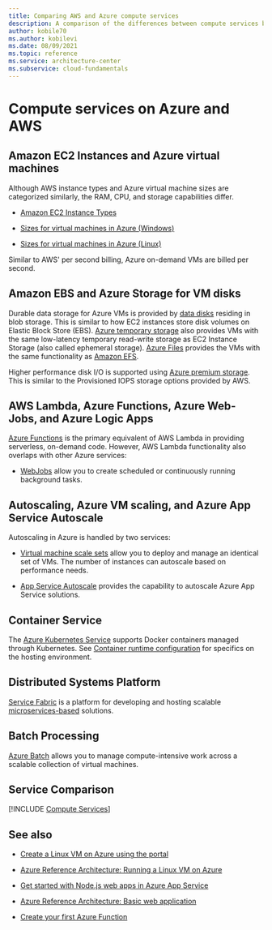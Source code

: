 ```yaml
---
title: Comparing AWS and Azure compute services
description: A comparison of the differences between compute services between Azure and AWS
author: kobile70
ms.author: kobilevi
ms.date: 08/09/2021
ms.topic: reference
ms.service: architecture-center
ms.subservice: cloud-fundamentals
---
```


# Compute services on Azure and AWS

## Amazon EC2 Instances and Azure virtual machines

Although AWS instance types and Azure virtual machine sizes are categorized similarly, the RAM, CPU, and storage capabilities differ.

- [Amazon EC2 Instance Types](https://aws.amazon.com/ec2/instance-types)

- [Sizes for virtual machines in Azure (Windows)](/azure/virtual-machines/windows/sizes)

- [Sizes for virtual machines in Azure (Linux)](/azure/virtual-machines/linux/sizes)

Similar to AWS' per second billing, Azure on-demand VMs are billed per second.

## Amazon EBS and Azure Storage for VM disks

Durable data storage for Azure VMs is provided by [data disks](/azure/virtual-machines/linux/managed-disks-overview) residing in blob storage. This is similar to how EC2 instances store disk volumes on Elastic Block Store (EBS). [Azure temporary storage](/archive/blogs/mast/understanding-the-temporary-drive-on-windows-azure-virtual-machines) also provides VMs with the same low-latency temporary read-write storage as EC2 Instance Storage (also called ephemeral storage). [Azure Files](/storage/files/storage-files-introduction) provides the VMs with the same functionality as [Amazon EFS](https://aws.amazon.com/efs).

Higher performance disk I/O is supported using [Azure premium storage](/azure/virtual-machines/windows/premium-storage). This is similar to the Provisioned IOPS storage options provided by AWS.

## AWS Lambda, Azure Functions, Azure Web-Jobs, and Azure Logic Apps

[Azure Functions](https://azure.microsoft.com/services/functions) is the primary equivalent of AWS Lambda in providing serverless, on-demand code. However, AWS Lambda functionality also overlaps with other Azure services:

- [WebJobs](/azure/app-service/web-sites-create-web-jobs) allow you to create scheduled or continuously running background tasks.

## Autoscaling, Azure VM scaling, and Azure App Service Autoscale

Autoscaling in Azure is handled by two services:

- [Virtual machine scale sets](/azure/virtual-machine-scale-sets/overview) allow you to deploy and manage an identical set of VMs. The number of instances can autoscale based on performance needs.

- [App Service Autoscale](/azure/app-service/web-sites-scale) provides the capability to autoscale Azure App Service solutions.

## Container Service

The [Azure Kubernetes Service](/azure/aks/intro-kubernetes) supports Docker containers managed through Kubernetes. See [Container runtime configuration](/azure/aks/cluster-configuration#container-runtime-configuration) for specifics on the hosting environment.

## Distributed Systems Platform

[Service Fabric](/azure/service-fabric/service-fabric-overview) is a platform for developing and hosting scalable [microservices-based](/azure/service-fabric/service-fabric-overview-microservices) solutions.

## Batch Processing

[Azure Batch](/azure/batch/batch-technical-overview) allows you to manage compute-intensive work across a scalable collection of virtual machines.

## Service Comparison

[!INCLUDE [Compute Services](../../includes/aws/compute.md)]

## See also

- [Create a Linux VM on Azure using the portal](/azure/virtual-machines/linux/quick-create-portal)

- [Azure Reference Architecture: Running a Linux VM on Azure](../reference-architectures/n-tier/linux-vm.yml)

- [Get started with Node.js web apps in Azure App Service](/azure/app-service/app-service-web-get-started-nodejs)

- [Azure Reference Architecture: Basic web application](../reference-architectures/app-service-web-app/basic-web-app.yml)

- [Create your first Azure Function](/azure/azure-functions/functions-create-first-azure-function)
